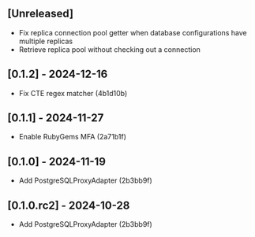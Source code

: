 ## [Unreleased]

- Fix replica connection pool getter when database configurations have multiple replicas
- Retrieve replica pool without checking out a connection

## [0.1.2] - 2024-12-16

- Fix CTE regex matcher (4b1d10b)

## [0.1.1] - 2024-11-27

- Enable RubyGems MFA (2a71b1f)

## [0.1.0] - 2024-11-19

- Add PostgreSQLProxyAdapter (2b3bb9f)

## [0.1.0.rc2] - 2024-10-28

- Add PostgreSQLProxyAdapter (2b3bb9f)
